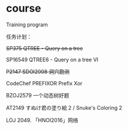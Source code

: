 # course
Training program

任务计划：

~~SP375 QTREE - Query on a tree~~

SP16549 QTREE6 - Query on a tree VI

~~P2147 SDOI2008 洞穴勘测~~

CodeChef PREFIXOR Prefix Xor

BZOJ2579 一个动态树好题

AT2149 すぬけ君の塗り絵 2 / Snuke's Coloring 2

LOJ 2049. 「HNOI2016」网络

